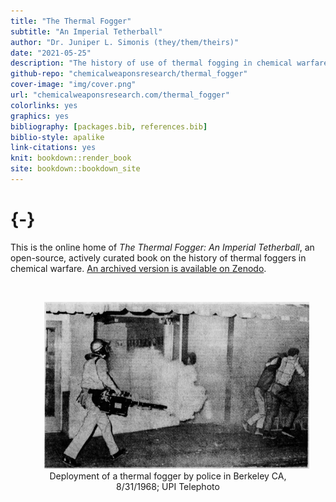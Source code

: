 ```yaml
--- 
title: "The Thermal Fogger"
subtitle: "An Imperial Tetherball"
author: "Dr. Juniper L. Simonis (they/them/theirs)"
date: "2021-05-25"
description: "The history of use of thermal fogging in chemical warfare."
github-repo: "chemicalweaponsresearch/thermal_fogger"
cover-image: "img/cover.png"
url: "chemicalweaponsresearch.com/thermal_fogger"
colorlinks: yes
graphics: yes
bibliography: [packages.bib, references.bib]
biblio-style: apalike
link-citations: yes
knit: bookdown::render_book
site: bookdown::bookdown_site
---
```




#  {-}

This is the online home of *The Thermal Fogger: An Imperial Tetherball*, an open-source, actively curated book on the history of thermal foggers in chemical warfare.
[An archived version is available on Zenodo](https://doi.org/10.5281/zenodo.4668002).

<br>
<div style="text-align: center;">
<figure>
  <img src="img/cover.png" width="750" alt="B/W newspaper clipping. To left is an officer wearing long pants, long sleeved shirt, and a helmet walking forward carrying a fogger in the right hand. The fogger is blowing fog through a tube and a cloud is forming. Background is a storefront window and door. To the right 2 people are moving away from the fog, leaning on one another, and covering their faces with their hands." style="margin: 0 1em 0 1em" />
  <figcaption>
  Deployment of a thermal fogger by police in Berkeley CA, 8/31/1968; UPI Telephoto
  </figcaption>
</figure>
</div>

<br>



